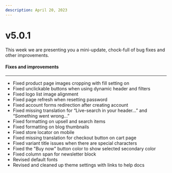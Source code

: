 ```yaml
---
description: April 20, 2023
---
```


# v5.0.1

This week we are presenting you a mini-update, chock-full of bug fixes and other improvements.

#### **Fixes and improvements**

***

* Fixed product page images cropping with fill setting on
* Fixed unclickable buttons when using dynamic header and filters
* Fixed logo list image alignment
* Fixed page refresh when resetting password
* Fixed account forms redirection after creating account
* Fixed missing translation for “Live-search in your header…” and “Something went wrong…”
* Fixed formatting on upsell and search items
* Fixed formatting on blog thumbnails
* Fixed store locator on mobile
* Fixed missing translation for checkout button on cart page
* Fixed variant title issues when there are special characters
* Fixed the "Buy now" button color to show selected secondary color
* Fixed column span for newsletter block
* Revised default fonts
* Revised and cleaned up theme settings with links to help docs
